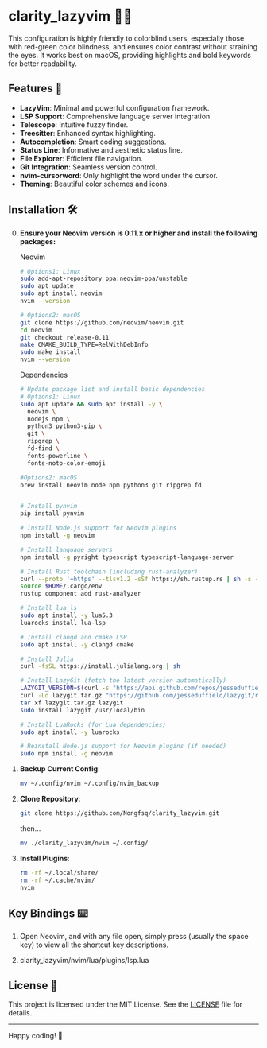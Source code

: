 # clarity_lazyvim 🌈✨

This configuration is highly friendly to colorblind users, especially those with red-green color blindness, and ensures color contrast without straining the eyes. It works best on macOS, providing highlights and bold keywords for better readability.

## Features 🌟

- **LazyVim**: Minimal and powerful configuration framework.
- **LSP Support**: Comprehensive language server integration.
- **Telescope**: Intuitive fuzzy finder.
- **Treesitter**: Enhanced syntax highlighting.
- **Autocompletion**: Smart coding suggestions.
- **Status Line**: Informative and aesthetic status line.
- **File Explorer**: Efficient file navigation.
- **Git Integration**: Seamless version control.
- **nvim-cursorword**: Only highlight the word under the cursor.
- **Theming**: Beautiful color schemes and icons.

## Installation 🛠️
0. **Ensure your Neovim version is 0.11.x or higher and install the following packages:**
    
    Neovim
    ```sh
    # Options1: Linux
    sudo add-apt-repository ppa:neovim-ppa/unstable
    sudo apt update
    sudo apt install neovim
    nvim --version

    # Options2: macOS
    git clone https://github.com/neovim/neovim.git
    cd neovim
    git checkout release-0.11
    make CMAKE_BUILD_TYPE=RelWithDebInfo
    sudo make install
    nvim --version
    ```
    
    Dependencies
    ```sh
    # Update package list and install basic dependencies
    # Options1: Linux
    sudo apt update && sudo apt install -y \
      neovim \
      nodejs npm \
      python3 python3-pip \
      git \
      ripgrep \
      fd-find \
      fonts-powerline \
      fonts-noto-color-emoji

    #Options2: macOS
    brew install neovim node npm python3 git ripgrep fd

    
    # Install pynvim
    pip install pynvim
    
    # Install Node.js support for Neovim plugins
    npm install -g neovim
    
    # Install language servers
    npm install -g pyright typescript typescript-language-server
    
    # Install Rust toolchain (including rust-analyzer)
    curl --proto '=https' --tlsv1.2 -sSf https://sh.rustup.rs | sh -s -- -y
    source $HOME/.cargo/env
    rustup component add rust-analyzer
    
    # Install lua_ls
    sudo apt install -y lua5.3
    luarocks install lua-lsp
    
    # Install clangd and cmake LSP
    sudo apt install -y clangd cmake

    # Install Julia
    curl -fsSL https://install.julialang.org | sh
    
    # Install LazyGit (fetch the latest version automatically)
    LAZYGIT_VERSION=$(curl -s "https://api.github.com/repos/jesseduffield/lazygit/releases/latest" | grep -Po '"tag_name": "v\K[^"]*')
    curl -Lo lazygit.tar.gz "https://github.com/jesseduffield/lazygit/releases/latest/download/lazygit_${LAZYGIT_VERSION}_Linux_x86_64.tar.gz"
    tar xf lazygit.tar.gz lazygit
    sudo install lazygit /usr/local/bin
    
    # Install LuaRocks (for Lua dependencies)
    sudo apt install -y luarocks
    
    # Reinstall Node.js support for Neovim plugins (if needed)
    sudo npm install -g neovim
    ```
1. **Backup Current Config**:
   ```sh
   mv ~/.config/nvim ~/.config/nvim_backup
   ```

2. **Clone Repository**:
   ```sh
   git clone https://github.com/Nongfsq/clarity_lazyvim.git
   ```
   then...
   ```sh
   mv ./clarity_lazyvim/nvim ~/.config/
   ```

3. **Install Plugins**:
    ```sh
    rm -rf ~/.local/share/
    rm -rf ~/.cache/nvim/
    nvim
    ```
## Key Bindings ⌨️

1. Open Neovim, and with any file open, 
       simply press <leader> (usually the space key) to view all the shortcut key descriptions.

2. clarity_lazyvim/nvim/lua/plugins/lsp.lua

## License 📄

This project is licensed under the MIT License. See the [LICENSE](LICENSE) file for details.

---

Happy coding! 🚀
